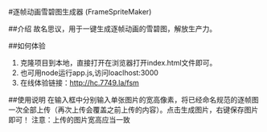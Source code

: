 #逐帧动画雪碧图生成器 (FrameSpriteMaker)

##介绍
故名思议，用于一键生成逐帧动画的雪碧图，解放生产力。

##如何体验
1. 克隆项目到本地，直接打开在浏览器打开index.html文件即可。
2. 也可用node运行app.js,访问loaclhost:3000
3. 在线体验链接：http://hc.7749.la/fsm


##使用说明
在输入框中分别输入单张图片的宽高像素，将已经命名规范的逐帧图一次全部上传（再次上传会覆盖之前上传的内容）。点击生成图片，右键保存图片即可！
注意：上传的图片宽高应当一致
